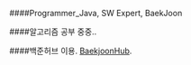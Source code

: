 ####Programmer_Java, SW Expert, BaekJoon

####알고리즘 공부 중중..

####백준허브 이용. [BaekjoonHub](https://github.com/BaekjoonHub/BaekjoonHub).
